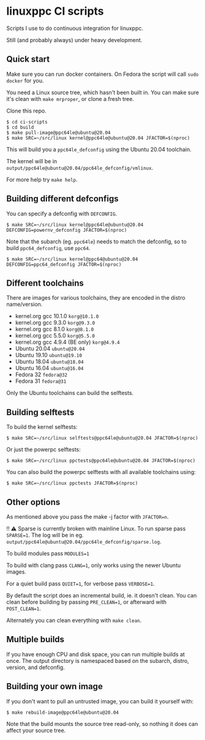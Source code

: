 linuxppc CI scripts
===================

Scripts I use to do continuous integration for linuxppc.

Still (and probably always) under heavy development.

Quick start
-----------

Make sure you can run docker containers.
On Fedora the script will call `sudo docker` for you.

You need a Linux source tree, which hasn't been built in. You can make sure it's
clean with `make mrproper`, or clone a fresh tree.

Clone this repo.

```
$ cd ci-scripts
$ cd build
$ make pull-image@ppc64le@ubuntu@20.04 
$ make SRC=~/src/linux kernel@ppc64le@ubuntu@20.04 JFACTOR=$(nproc)
```

This will build you a `ppc64le_defconfig` using the Ubuntu 20.04 toolchain.

The kernel will be in `output/ppc64le@ubuntu@20.04/ppc64le_defconfig/vmlinux`.

For more help try `make help`.

Building different defconfigs
-----------------------------

You can specify a defconfig with `DEFCONFIG`.

```
$ make SRC=~/src/linux kernel@ppc64le@ubuntu@20.04 DEFCONFIG=powernv_defconfig JFACTOR=$(nproc)
```

Note that the subarch (eg. `ppc64le`) needs to match the defconfig, so to build
`ppc64_defconfig`, use `ppc64`.

```
$ make SRC=~/src/linux kernel@ppc64@ubuntu@20.04 DEFCONFIG=ppc64_defconfig JFACTOR=$(nproc)
```

Different toolchains
--------------------

There are images for various toolchains, they are encoded in the distro name/version.

 - kernel.org gcc 10.1.0 `korg@10.1.0`
 - kernel.org gcc 9.3.0 `korg@9.3.0`
 - kernel.org gcc 8.1.0 `korg@8.1.0`
 - kernel.org gcc 5.5.0 `korg@5.5.0`
 - kernel.org gcc 4.9.4 (BE only) `korg@4.9.4`
 - Ubuntu 20.04 `ubuntu@20.04`
 - Ubuntu 19.10 `ubuntu@19.10`
 - Ubuntu 18.04 `ubuntu@18.04`
 - Ubuntu 16.04 `ubuntu@16.04`
 - Fedora 32 `fedora@32`
 - Fedora 31 `fedora@31`
 
Only the Ubuntu toolchains can build the selftests.

Building selftests
------------------

To build the kernel selftests:

```
$ make SRC=~/src/linux selftests@ppc64le@ubuntu@20.04 JFACTOR=$(nproc)
```

Or just the powerpc selftests:

```
$ make SRC=~/src/linux ppctests@ppc64le@ubuntu@20.04 JFACTOR=$(nproc)
```

You can also build the powerpc selftests with all available toolchains using:

```
$ make SRC=~/src/linux ppctests JFACTOR=$(nproc)
```

Other options
-------------

As mentioned above you pass the make -j factor with `JFACTOR=n`.

:bangbang: :warning: Sparse is currently broken with mainline Linux.
To run sparse pass `SPARSE=1`.
The log will be in eg. `output/ppc64le@ubuntu@20.04/ppc64le_defconfig/sparse.log`.

To build modules pass `MODULES=1`

To build with clang pass `CLANG=1`, only works using the newer Ubuntu images.

For a quiet build pass `QUIET=1`, for verbose pass `VERBOSE=1`.

By default the script does an incremental build, ie. it doesn't clean. You can
clean before building by passing `PRE_CLEAN=1`, or afterward with `POST_CLEAN=1`.

Alternately you can clean everything with `make clean`.

Multiple builds
---------------

If you have enough CPU and disk space, you can run multiple builds at once. The
output directory is namespaced based on the subarch, distro, version, and
defconfig.

Building your own image
-----------------------

If you don't want to pull an untrusted image, you can build it yourself with:

```
$ make rebuild-image@ppc64le@ubuntu@20.04
```

Note that the build mounts the source tree read-only, so nothing it does can
affect your source tree.
